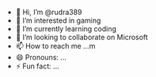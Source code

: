 - 👋 Hi, I’m @rudra389
- 👀 I’m interested in gaming
- 🌱 I’m currently learning coding
- 💞️ I’m looking to collaborate on Microsoft
- 📫 How to reach me ...m
- 😄 Pronouns: ...
- ⚡ Fun fact: ...

<!---
rudra389/rudra389 is a ✨ special ✨ repository because its `README.md` (this file) appears on your GitHub profile.
You can click the Preview link to take a look at your changes.
--->

